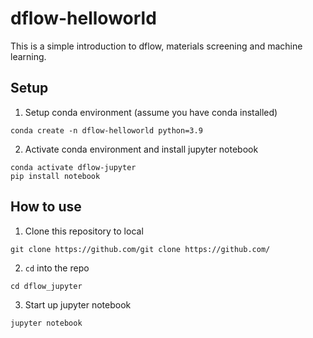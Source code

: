 # dflow-helloworld
This is a simple introduction to dflow, materials screening and machine learning. 

## Setup
1. Setup conda environment (assume you have conda installed)
```shell
conda create -n dflow-helloworld python=3.9
```
2. Activate conda environment and install jupyter notebook
```shell
conda activate dflow-jupyter
pip install notebook
```

## How to use
1. Clone this repository to local
```shell
git clone https://github.com/git clone https://github.com/
```
2. `cd` into the repo
```shell
cd dflow_jupyter
```
3. Start up jupyter notebook
```shell
jupyter notebook
```
